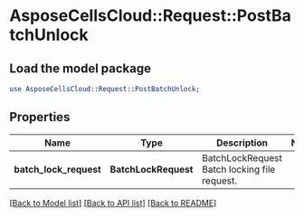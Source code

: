 # AsposeCellsCloud::Request::PostBatchUnlock 

## Load the model package
```perl
use AsposeCellsCloud::Request::PostBatchUnlock;
```

## Properties
Name | Type | Description | Notes
------------ | ------------- | ------------- | -------------
**batch_lock_request** | **BatchLockRequest** | BatchLockRequest Batch locking file request.   |  

[[Back to Model list]](../README.md#documentation-for-requests) [[Back to API list]](../README.md#documentation-for-api-endpoints) [[Back to README]](../README.md)

